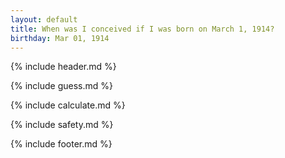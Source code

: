 ```yaml
---
layout: default
title: When was I conceived if I was born on March 1, 1914?
birthday: Mar 01, 1914
---
```


{% include header.md %}

{% include guess.md %}

{% include calculate.md %}

{% include safety.md %}

{% include footer.md %}



